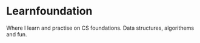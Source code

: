 # Learnfoundation
Where I learn and practise on CS foundations.
Data structures, algorithems and fun.
